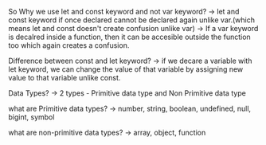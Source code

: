 So Why we use let and const keyword and not var keyword?
-> let and const keyword if once declared cannot be declared again unlike var.(which means let and const doesn't create confusion unlike var)
-> If a var keyword is decalred inside a function, then it can be accesible outside the function too which again creates a confusion.


Difference between const and let keyword?
-> if we decare a variable with let keyword, we can change the value of that variable by assigning new value to that variable unlike const.


Data Types?
-> 2 types - Primitive data type and Non Primitive data type

what are Primitive data types?
-> number, string, boolean, undefined, null, bigint, symbol

what are non-primitive data types?
-> array, object, function

